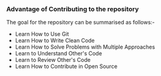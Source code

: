 ### Advantage of Contributing to the repository

The goal for the repository can be summarised as follows:-

- Learn How to Use Git
- Learn How to Write Clean Code
- Learn How to Solve Problems with Multiple Approaches
- Learn to Understand Other's Code
- Learn to Review Other's Code
- Learn How to Contribute in Open Source

